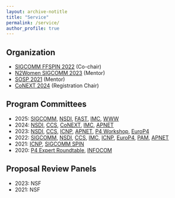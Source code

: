 ```yaml
---
layout: archive-notitle
title: "Service"
permalink: /service/
author_profile: true
---
```

Organization
---
* [SIGCOMM FFSPIN 2022](https://conferences.sigcomm.org/sigcomm/2022/workshop-ffspin.html) (Co-chair)
* [N2Women SIGCOMM 2023](https://n2women.comsoc.org/mentoring/) (Mentor)
* [SOSP 2021](https://sosp2021.mpi-sws.org/mentoring.html) (Mentor)
* [CoNEXT 2024](https://conferences.sigcomm.org/co-next/2024) (Registration Chair)

Program Committees
---
* 2025: [SIGCOMM](https://conferences.sigcomm.org/sigcomm/2025/), [NSDI](https://www.usenix.org/conference/nsdi25), [FAST](https://www.usenix.org/conference/fast25), [IMC](https://conferences.sigcomm.org/imc/2025/), [WWW](https://www2025.thewebconf.org/)
* 2024: [NSDI](https://www.usenix.org/conference/nsdi24/call-for-papers), [CCS](https://www.sigsac.org/ccs/CCS2024/), [CoNEXT](https://conferences.sigcomm.org/co-next/2024/), [IMC](https://conferences.sigcomm.org/imc/2024/), [APNET](https://conferences.sigcomm.org/events/apnet2024/)
* 2023: [NSDI](https://www.usenix.org/conference/nsdi23/call-for-papers), [CCS](https://www.sigsac.org/ccs/CCS2023/), [ICNP](https://icnp23.cs.ucr.edu/), [APNET](https://conferences.sigcomm.org/events/apnet2023/), [P4 Workshop](https://opennetworking.org/events/2023-p4-workshop/), [EuroP4](https://opennetworking.org/events/euro-p4-2023/)
* 2022: [SIGCOMM](https://conferences.sigcomm.org/sigcomm/2022/tpc.html), [NSDI](https://www.usenix.org/conference/nsdi22/call-for-papers), [CCS](https://www.sigsac.org/ccs/CCS2022/program-committee.html), [IMC](https://conferences.sigcomm.org/imc/2022), [ICNP](https://icnp22.cs.ucr.edu/), [EuroP4](https://opennetworking.org/events/euro-p4-2022/), [PAM](https://pam2022.nl/), [APNET](https://conferences.sigcomm.org/events/apnet2022/index.html)
* 2021: [ICNP](https://icnp21.cs.ucr.edu/tpc.html), [SIGCOMM SPIN](https://conferences.sigcomm.org/sigcomm/2021/workshop-spin.html)
* 2020: [P4 Expert Roundtable](https://opennetworking.org/uncategorised/p4-expert-roundtable-series/), [INFOCOM](https://infocom2020.ieee-infocom.org/)

Proposal Review Panels
---
* 2023: NSF    
* 2021: NSF